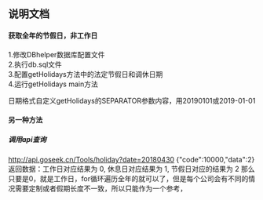 ## 说明文档
#### 获取全年的节假日，非工作日
1.修改DBhelper数据库配置文件  
2.执行db.sql文件  
3.配置getHolidays方法中的法定节假日和调休日期  
4.运行getHolidays main方法

日期格式自定义getHolidays的SEPARATOR参数内容，用20190101或2019-01-01








#### 另一种方法
 #####  调用api查询
http://api.goseek.cn/Tools/holiday?date=20180430
{"code":10000,"data":2}
返回数据：工作日对应结果为 0, 休息日对应结果为 1, 节假日对应的结果为 2 
那么只要是0，就是工作日，for循环遍历全年的就可以了，但是每个公司会有不同的情况需要定制或者假期长度不一致，所以只能作为一个参考，
